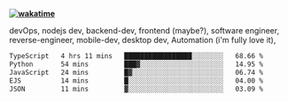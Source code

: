**[![wakatime](https://wakatime.com/badge/user/87646243-158a-4241-a3cb-668e1fa2dbb8.svg)](https://wakatime.com/@87646243-158a-4241-a3cb-668e1fa2dbb8?style=plastic)**


devOps, nodejs dev, backend-dev, frontend (maybe?), software engineer, reverse-engineer, mobile-dev, desktop dev, Automation (i'm fully love it), 

<!--START_SECTION:waka-->

```txt
TypeScript   4 hrs 11 mins   █████████████████░░░░░░░░   68.66 %
Python       54 mins         ███▓░░░░░░░░░░░░░░░░░░░░░   14.95 %
JavaScript   24 mins         █▓░░░░░░░░░░░░░░░░░░░░░░░   06.74 %
EJS          14 mins         █░░░░░░░░░░░░░░░░░░░░░░░░   04.00 %
JSON         11 mins         ▓░░░░░░░░░░░░░░░░░░░░░░░░   03.09 %
```

<!--END_SECTION:waka-->
